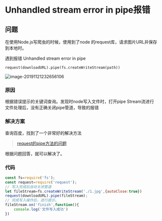 # Unhandled stream error in pipe报错

## 问题

在使用Node.js写爬虫的时候，使用到了node 的request库，请求图片URL并保存到本地时。

遇到报错 Unhandled stream error in pipe

```
request(downloadURL).pipe(fs.createWriteStream(path))
```

![image-20191121232656106](F:\Github\myrepositories\learning-notes\小坑小洼\node\assets\image-20191121232656106.png)

### 原因

根据错误提示的关键词查询。发现时node写入文件时，打开pipe Stream流进行文件处理后，没有正确关闭pipe管道，导致的报错

### 解决方案

查询百度，找到了一个非常好的解决方法

> [request的pipe方法的问题](https://segmentfault.com/q/1010000009323745)

根据问题回答，就可以解决了。

### 代码

```js
const fs=require('fs');
const request=require('request');
// 写入完成后自动关闭管道
let fileStream=fs.createWriteStream('./1.jpg',{autoClose:true})
request(downloadURL).pipe(fileStream);
// 完成写入操作后，进行提示。
fileStream.on('finish',function(){
    console.log('文件写入成功')
})
```